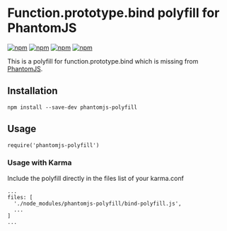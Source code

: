 # Function.prototype.bind polyfill for PhantomJS

[![npm](https://img.shields.io/npm/dt/phantomjs-polyfill.svg?style=flat-square)](https://www.npmjs.com/package/phantomjs-polyfill)
[![npm](https://img.shields.io/npm/dm/phantomjs-polyfill.svg?style=flat-square)](https://www.npmjs.com/package/phantomjs-polyfill)
[![npm](https://img.shields.io/npm/v/phantomjs-polyfill.svg?style=flat-square)](https://www.npmjs.com/package/phantomjs-polyfill)
[![npm](https://img.shields.io/npm/l/phantomjs-polyfill.svg?style=flat-square)](https://www.npmjs.com/package/phantomjs-polyfill)

This is a polyfill for function.prototype.bind which is missing from [PhantomJS](http://phantomjs.org/).

## Installation

```
npm install --save-dev phantomjs-polyfill
```

## Usage

```
require('phantomjs-polyfill')
```

### Usage with Karma

Include the polyfill directly in the files list of your karma.conf
```
...
files: [
  './node_modules/phantomjs-polyfill/bind-polyfill.js',
  ...
]
...
